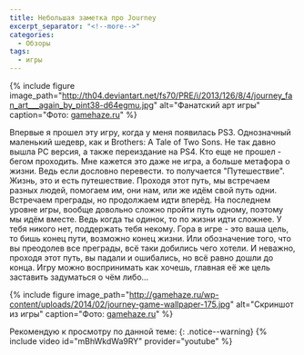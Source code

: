 ```yaml
---
title: Небольшая заметка про Journey
excerpt_separator: "<!--more-->"
categories:
  - Обзоры
tags:
  - игры
---
```


{% include figure image_path="http://th04.deviantart.net/fs70/PRE/i/2013/126/8/4/journey_fan_art___again_by_pint38-d64egmu.jpg" alt="Фанатский арт игры" caption="Фото: [gamehaze.ru](http://gamehaze.ru/four-visions-of-journey/)" %}

Впервые я прошел эту игру, когда у меня появилась PS3. Однозначный маленький шедевр, как и Brothers: A Tale of Two Sons. Не так давно вышла PC версия, а также переиздание на PS4. Кто еще не прошел - бегом проходить.
Мне кажется это даже не игра, а больше метафора о жизни. Ведь если дословно перевести. то получается "Путешествие". Жизнь, это и есть путешествие. Проходя этот путь, мы встречаем разных людей, помогаем им, они нам, или же идём свой путь одни. Встречаем преграды, но продолжаем идти вперёд. На последнем уровне игры, вообще довольно сложно пройти путь одному, поэтому мы идём вместе. Ведь когда ты одинок, то по жизни идти сложнее. У тебя никого нет, поддержать тебя некому. Гора в игре - это ваша цель, то бишь конец пути, возможно конец жизни. Или обозначение того, что вы преодолев все преграды, всё таки добились чего хотели. И неважно, проходя этот путь, вы падали и ошибались, но всё равно дошли до конца. Игру можно воспринимать как хочешь, главная её же цель заставить задуматься о чём либо...

{% include figure image_path="http://gamehaze.ru/wp-content/uploads/2014/02/journey-game-wallpaper-175.jpg" alt="Скриншот из игры" caption="Фото: [gamehaze.ru](http://gamehaze.ru/four-visions-of-journey/)" %}

Рекомендую к просмотру по данной теме:
{: .notice--warning}
{% include video id="mBhWkdWa9RY" provider="youtube" %}